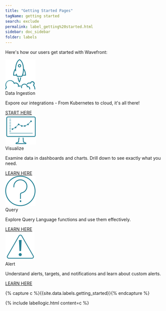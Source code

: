 ```yaml
---
title: "Getting Started Pages"
tagName: getting started
search: exclude
permalink: label_getting%20started.html
sidebar: doc_sidebar
folder: labels
---
```


<p>Here's how our users get started with Wavefront:</p>

<div class="row">
    <div class="col-md-3 col-sm-6 quick-links-panel-wrapper">
        <div class="panel panel-default quick-links-panel-container">
            <div class="panel-body quick-links-panel">
                <img src="/images/Launch.png" alt="icon"/>
                <div class="quick-links-panel-title">Data Ingestion</div>
                <p>Expore our integrations - From Kubernetes to cloud, it's all there!</p>
            </div>
            <div class="panel-footer quick-links-panel-footer">
                <a href="label_integrations%20list.html">START HERE</a>
            </div>
        </div>
    </div>
    <div class="col-md-3 col-sm-6 quick-links-panel-wrapper">
        <div class="panel panel-default quick-links-panel-container">
            <div class="panel-body quick-links-panel">
                <img src="/images/visualize.png" alt="icon"/>
                <div class="quick-links-panel-title">Visualize</div>
                <p>Examine data in dashboards and charts. Drill down to see exactly what you need.</p>
            </div>
            <div class="panel-footer quick-links-panel-footer">
                <a href="ui_examine_data.html">LEARN HERE</a>
            </div>
        </div>
    </div>
    <div class="col-md-3 col-sm-6 quick-links-panel-wrapper">
        <div class="panel panel-default quick-links-panel-container">
            <div class="panel-body quick-links-panel">
                <img src="/images/query.png" alt="icon"/>
                <div class="quick-links-panel-title">Query</div>
                <p>Explore Query Language functions and use them effectively.</p>
            </div>
            <div class="panel-footer quick-links-panel-footer">
                <a href="query_language_reference.html">LEARN HERE</a>
            </div>
        </div>
    </div>
    <div class="col-md-3 col-sm-6 quick-links-panel-wrapper">
        <div class="panel panel-default quick-links-panel-container">
            <div class="panel-body quick-links-panel">
                <img src="/images/alert_blue.png" alt="icon"/>
                <div class="quick-links-panel-title">Alert</div>
                <p>Understand alerts, targets, and notifications and learn about custom alerts.</p>
            </div>
            <div class="panel-footer quick-links-panel-footer">
                <a href="alerts.html">LEARN HERE</a>
            </div>
        </div>
    </div>
</div>

<!---
<div class="row">
 <div class="col-md-3 col-sm-6">
     <div class="panel panel-default text-center">
         <div class="panel-heading">
             <span class="fa-stack fa-1x">
                   <i class="fa fa-circle fa-stack-2x landing-text-primary"></i>
                   <i class="fa fa-rocket fa-stack-1x fa-inverse"></i>
             </span>
         </div>
         <div class="panel-body">
             <p><a href="label_integrations%20list.html" class="btn btn-primary btn-block">Integrate</a></p>
             <p>Explore our integrations</p>
         </div>
     </div>
 </div>
 <div class="col-md-3 col-sm-6">
     <div class="panel panel-default text-center">
         <div class="panel-heading">
             <span class="fa-stack fa-1x">
                   <i class="fa fa-circle fa-stack-2x landing-text-primary"></i>
                   <i class="fa fa-eye fa-stack-1x fa-inverse"></i>
             </span>
         </div>
         <div class="panel-body">
             <p><a href="ui_examine_data.html" class="btn btn-primary btn-block">Visualize</a></p>
             <p>Get started with charts and dashboards</p>
         </div>
     </div>
 </div>
 <div class="col-md-3 col-sm-6">
     <div class="panel panel-default text-center">
         <div class="panel-heading">
             <span class="fa-stack fa-1x">
             <i class="fa fa-circle fa-stack-2x landing-text-primary"></i>
             <i class="fa fa-question fa-stack-1x fa-inverse"></i>
             </span>
         </div>
         <div class="panel-body">
             <p><a href="query_language_reference.html" class="btn btn-primary btn-block">Query</a></p>
             <p>Understand Wavefront Query Language</p>
         </div>
     </div>
 </div>
 <div class="col-md-3 col-sm-6">
     <div class="panel panel-default text-center">
         <div class="panel-heading">
             <span class="fa-stack fa-1x">
             <i class="fa fa-circle fa-stack-2x landing-text-primary"></i>
             <i class="fa fa-exclamation fa-stack-1x fa-inverse"></i>
             </span>
         </div>
         <div class="panel-body">
             <p><a href="/alerts.html" class="btn btn-primary btn-block">Alert</a></p>
             <p>Get started with alerting. </p>
         </div>
     </div>
 </div>
</div>
--->






{% capture c %}{{site.data.labels.getting_started}}{% endcapture %}

{% include labellogic.html content=c %}

